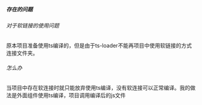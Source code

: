 ##### 存在的问题
###### 对于软链接的使用问题
原本项目准备使用ts编译的，但是由于ts-loader不能再项目中使用软链接的方式连接文件夹。
###### 怎么办
当项目中存在软连接时就只能放弃使用ts编译，没有软连接可以正常编译。我的做法是外面组件使用ts编译，项目调用编译后的js文件

